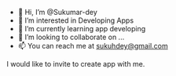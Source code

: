 - 👋 Hi, I’m @Sukumar-dey
- 👀 I’m interested in Developing Apps
- 🌱 I’m currently learning app developing
- 💞️ I’m looking to collaborate on ...
- 📫 You can reach me at sukuhdey@gmail.com

<!---
Sukumar-dey/Sukumar-dey is a ✨ special ✨ repository because its `README.md` (this file) appears on your GitHub profile.
You can click the Preview link to take a look at your changes.
--->
I would like to invite to create app with me.
